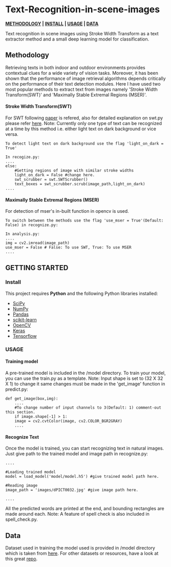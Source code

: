 # Text-Recognition-in-scene-images
[p]: #project
**[METHODOLOGY][mt] | [INSTALL][i] | [USAGE][u] | [DATA][d]**

Text recognition in scene images using Stroke Width Transform as a text extractor method and a small deep learning model for classification.

## Methodology
[mt]: #methodology 'Methodology guide'

Retrieving texts in both indoor and outdoor environments provides contextual clues for a wide variety of vision tasks.
Moreover, it has been shown that the performance of image retrieval algorithms depends critically on the performance of their text detection modules.
Here I have used two most popular methods to extract text from images namely 'Stroke Width Transform(SWT)' and 'Maximally Stable Extremal Regions (MSER)'.

#### Stroke Width Transform(SWT)
For SWT following [paper](http://www.math.tau.ac.il/~turkel/imagepapers/text_detection.pdf) is refered, also for detailed explanation on swt.py please refer 
[here](https://github.com/mypetyak/StrokeWidthTransform). Note: Currently only one type of text can be recognized at a time by this method i.e. either light text on dark background or vice versa.

```
To detect light text on dark background use the flag 'light_on_dark = True'

In recogize.py:
....
else:
	#Getting regions of image with similar stroke widths
	light_on_dark = False #change here.
	swt_scrubber = swt.SWTScrubber()
	text_boxes = swt_scrubber.scrub(image_path,light_on_dark)
....

```

#### Maximally Stable Extremal Regions (MSER)
For detection of mser's in-built function in opencv is used.

```
To switch between the methods use the flag 'use_mser = True'(Default: False) in recognize.py:

In analysis.py:
....
img = cv2.imread(image_path)
use_mser = False # False: To use SWT, True: To use MSER
....
```

## GETTING STARTED
[gt]: #getting-started 'Getting started guide'

### Install
[i]: #install 'Installation guide'
This project requires **Python** and the following Python libraries installed:
- [SciPy](https://www.scipy.org/install.html)
- [NumPy](https://www.scipy.org/install.html)
- [Pandas](https://www.scipy.org/install.html)
- [scikit-learn](http://scikit-learn.org/stable/)
- [OpenCV](https://docs.opencv.org/trunk/d2/de6/tutorial_py_setup_in_ubuntu)
- [Keras](https://keras.io/)
- [Tensorflow](https://www.tensorflow.org/install/)

### USAGE
[u]: #usage 'Product usage'
#### Training model

A pre-trained model is included in the /model directory. To train your model, you can use the train.py as a template.
Note: Input shape is set to (32 X 32 X 1) to change it same changes must be made in the 'get_image' function in predict.py: 

```
def get_image(box,img):
    ....
    #To change number of input channels to 3(Default: 1) comment-out this section.
    if image.shape[-1] > 1:
	image = cv2.cvtColor(image, cv2.COLOR_BGR2GRAY)
    ....
```
#### Recognize Text

Once the model is trained, you can start recognizing text in natural images. Just give path to the trained model and image path in recognize.py:
```
....

#Loading trained model 
model = load_model('model/model.h5') #give trained model path here.

#Reading image
image_path = 'images/dPICT0032.jpg' #give image path here.

....
```
All the predicted words are printed at the end, and bounding rectangles are made around each.
Note: A feature of spell check is also included in spell_check.py. 

## Data
[d]: #data 'Info about data'
Dataset used in training the model used is provided in /model directory which is taken from [here](https://cs.stanford.edu/people/twangcat/#research). 
For other datasets or resources, have a look at this great [repo](https://github.com/chongyangtao/Awesome-Scene-Text-Recognition).

